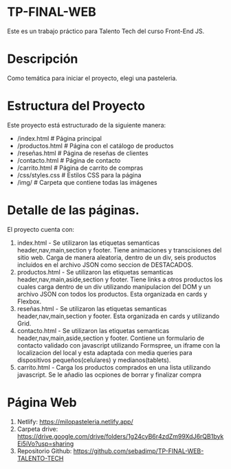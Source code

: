 # TP-FINAL-WEB 

Este es un trabajo práctico para Talento Tech del curso Front-End JS.

# Descripción
Como temática para iniciar el proyecto, elegi una pasteleria.

# Estructura del Proyecto
Este proyecto está estructurado de la siguiente manera:

+ /index.html           # Página principal
+ /productos.html       # Página con el catálogo de productos
+ /reseñas.html         # Página de reseñas de clientes
+ /contacto.html        # Página de contacto
+ /carrito.html         # Página de carrito de compras
+ /css/styles.css       # Estilos CSS para la página
+ /img/                 # Carpeta que contiene todas las imágenes

# Detalle de las páginas.
El proyecto cuenta con:
1) index.html - Se utilizaron las etiquetas semanticas header,nav,main,section y footer. Tiene animaciones y transcisiones del sitio web. Carga de manera aleatoria, dentro de un div, seis productos incluidos en el archivo JSON como seccion de DESTACADOS.
2) productos.html - Se utilizaron las etiquetas semanticas header,nav,main,aside,section y footer. Tiene links a otros productos los cuales carga dentro de un div utilizando manipulacion del DOM y un archivo JSON con todos los productos. Esta organizada en cards y Flexbox.
3) reseñas.html - Se utilizaron las etiquetas semanticas header,nav,main,section y footer. Esta organizada en cards y utilizando Grid.
4) contacto.html - Se utilizaron las etiquetas semanticas header,nav,main,aside,section y footer. Contiene un formulario de contacto validado con javascript utilizando Formspree, un iframe con la localizacion del local y esta adaptada con media queries para dispositivos pequeños(celulares) y medianos(tablets).
5) carrito.html - Carga los productos comprados en una lista utilizando javascript. Se le añadio las ocpiones de borrar y finalizar compra

# Página Web
1) Netlify: https://milopasteleria.netlify.app/
2) Carpeta drive: https://drive.google.com/drive/folders/1g24cyB6r4zdZm99XdJ6rQB1bykEi5iVo?usp=sharing
3) Repositorio Github: https://github.com/sebadimp/TP-FINAL-WEB-TALENTO-TECH
